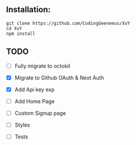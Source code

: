 ## Installation:

```
git clone https://github.com/CodingGeeneeus/XvY
cd XvY
npm install
```

## TODO
- [ ] Fully migrate to octokit
- [x] Migrate to Github OAuth & Next Auth
- [X] Add Api key exp
- [ ] Add Home Page
- [ ] Custom Signup page
- [ ] Styles
- [ ] Tests

